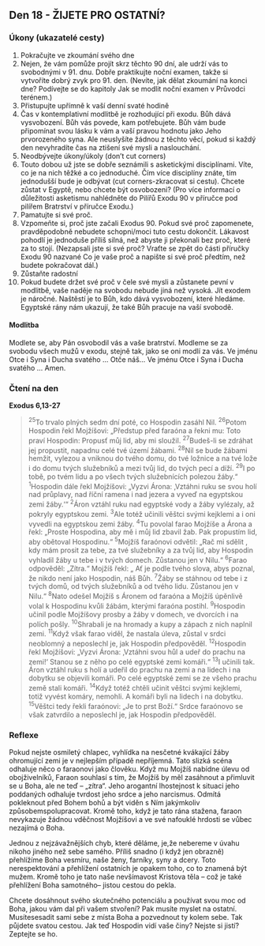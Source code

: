 ## Den 18 - ŽIJETE PRO OSTATNÍ?

### Úkony (ukazatelé cesty)

1. Pokračujte ve zkoumání svého dne
1. Nejen, že vám pomůže projít skrz těchto 90 dní, ale udrží vás to svobodnými v 91. dnu. Dobře praktikujte noční examen, takže si vytvoříte dobrý zvyk pro 91. den. (Nevíte, jak dělat zkoumání na konci dne? Podívejte se do kapitoly Jak se modlit noční examen v Průvodci terénem.)
1. Přistupujte upřímně k vaší denní svaté hodině
1. Čas v kontemplativní modlitbě je rozhodující při exodu. Bůh dává vysvobození. Bůh vás povede, kam potřebujete. Bůh vám bude připomínat svou lásku k vám a vaší pravou hodnotu jako Jeho prvorozeného syna. Ale neuslyšíte žádnou z těchto věcí, pokud si každý den nevyhradíte čas na ztišení své mysli a naslouchání.
1. Neodbývejte úkony/úkoly (don’t cut corners)
1. Touto dobou už jste se dobře seznámili s asketickými disciplínami. Víte, co je na nich těžké a co jednoduché. Čím více disciplíny znáte, tím jednodušší bude je odbývat (cut corners-zkracovat si cestu). Chcete zůstat v Egyptě, nebo chcete být osvobozeni? (Pro více informací o důležitosti asketismu nahlédněte do Pilířů Exodu 90 v příručce pod pilířem Bratrství v příručce Exodu.)
1. Pamatujte si své proč.
1. Vzpomeňte si, proč jste začali Exodus 90. Pokud své proč zapomenete, pravděpodobně nebudete schopni/moci tuto cestu dokončit. Lákavost pohodlí je jednoduše příliš silná, než abyste ji překonali bez proč, které za to stojí. (Nezapsali jste si své proč? Vraťte se zpět do části příručky Exodu 90 nazvané Co je vaše proč a napište si své proč předtím, než budete pokračovat dál.)
1. Zůstaňte radostní
1. Pokud budete držet své proč v čele své mysli a zůstanete pevní v modlitbě, vaše naděje na svobodu nebude jiná než vysoká. Jít exodem je náročné. Naštěstí je to Bůh, kdo dává vysvobození, které hledáme. Egyptské rány nám ukazují, že také Bůh pracuje na vaší svobodě.

#### Modlitba

Modlete se, aby Pán osvobodil vás a vaše bratrství.
Modleme se za svobodu všech mužů v exodu, stejně tak, jako se oni modlí za vás.
Ve jménu Otce i Syna i Ducha svatého … Otče náš… Ve jménu Otce i Syna i Ducha svatého … Amen.

### Čtení na den

**Exodus 6,13-27**

> <sup>25</sup>To trvalo plných sedm dní poté, co Hospodin zasáhl Nil.
> <sup>26</sup>Potom Hospodin řekl Mojžíšovi: „Předstup před faraóna a řekni mu: Toto praví Hospodin: Propusť můj lid, aby mi sloužil.
> <sup>27</sup>Budeš-li se zdráhat jej propustit, napadnu celé tvé území žábami.
> <sup>28</sup>Nil se bude žábami hemžit, vylezou a vniknou do tvého domu, do tvé ložnice a na tvé lože i do domu tvých služebníků a mezi tvůj lid, do tvých pecí a díží.
> <sup>29</sup>I po tobě, po tvém lidu a po všech tvých služebnících polezou žáby.“
> <sup>1</sup>Hospodin dále řekl Mojžíšovi: „Vyzvi Árona: ‚Vztáhni ruku se svou holí nad průplavy, nad říční ramena i nad jezera a vyveď na egyptskou zemi žáby.‘“
> <sup>2</sup>Áron vztáhl ruku nad egyptské vody a žáby vylézaly, až pokryly egyptskou zemi.
> <sup>3</sup>Ale totéž učinili věštci svými kejklemi a i oni vyvedli na egyptskou zemi žáby.
> <sup>4</sup>Tu povolal farao Mojžíše a Árona a řekl: „Proste Hospodina, aby mě i můj lid zbavil žab. Pak propustím lid, aby obětoval Hospodinu.“
> <sup>5</sup>Mojžíš faraónovi odvětil: „Rač mi sdělit , kdy mám prosit za tebe, za tvé služebníky a za tvůj lid, aby Hospodin vyhladil žáby u tebe i v tvých domech. Zůstanou jen v Nilu.“
> <sup>6</sup>Farao odpověděl: „Zítra.“ Mojžíš řekl: „ Ať je podle tvého slova, abys poznal, že nikdo není jako Hospodin, náš Bůh.
> <sup>7</sup>Žáby se stáhnou od tebe i z tvých domů, od tvých služebníků a od tvého lidu. Zůstanou jen v Nilu.“
> <sup>8</sup>Nato odešel Mojžíš s Áronem od faraóna a Mojžíš úpěnlivě volal k Hospodinu kvůli žábám, kterými faraóna postihl.
> <sup>9</sup>Hospodin učinil podle Mojžíšovy prosby a žáby v domech, ve dvorcích i na polích pošly.
> <sup>10</sup>Shrabali je na hromady a kupy a zápach z nich naplnil zemi.
> <sup>11</sup>Když však farao viděl, že nastala úleva, zůstal v srdci neoblomný a neposlechl je, jak Hospodin předpověděl.
> <sup>12</sup>Hospodin řekl Mojžíšovi: „Vyzvi Árona: ‚Vztáhni svou hůl a udeř do prachu na zemi!‘ Stanou se z něho po celé egyptské zemi komáři.“
> <sup>13</sup>I učinili tak. Áron vztáhl ruku s holí a udeřil do prachu na zemi a na lidech i na dobytku se objevili komáři. Po celé egyptské zemi se ze všeho prachu země stali komáři.
> <sup>14</sup>Když totéž chtěli učinit věštci svými kejklemi, totiž vyvést komáry, nemohli. A komáři byli na lidech i na dobytku.
> <sup>15</sup>Věštci tedy řekli faraónovi: „Je to prst Boží.“ Srdce faraónovo se však zatvrdilo a neposlechl je, jak Hospodin předpověděl.

### Reflexe

Pokud nejste osmiletý chlapec, vyhlídka na nesčetné kvákající žáby ohromující zemi je v nejlepším případě
nepříjemná. Tato slizká scéna odhaluje něco o faraonovi jako člověku. Když mu Mojžíš nabídne úlevu od
obojživelníků, Faraon souhlasí s tím, že Mojžíš by měl zasáhnout a přimluvit se u Boha, ale ne teď – „zítra“. Jeho
arogantní lhostejnost k situaci jeho poddaných odhaluje tvrdost jeho srdce a jeho narcismus. Odmítá pokleknout
před Bohem bohů a být viděn s Ním jakýmkoliv způsobemspolupracovat. Kromě toho, když je tato rána stažena,
faraon nevykazuje žádnou vděčnost Mojžíšovi a ve své nafouklé hrdosti se vůbec nezajímá o Boha.

Jednou z nejzávažnějších chyb, které děláme, je,že nebereme v úvahu nikoho jiného než sebe samého. Příliš snadno
(i když jen obrazně) přehlížíme Boha vesmíru, naše ženy, farníky, syny a dcery. Toto nerespektování a přehlížení
ostatních je opakem toho, co to znamená být mužem. Kromě toho je tato naše nevšímavost Kristova těla – což je
také přehlížení Boha samotného– jistou cestou do pekla.

Chcete dosáhnout svého skutečného potenciálu a používat svou moc od Boha, jakou vám dal při vašem stvoření?
Pak musíte myslet na ostatní. Musítesesadit sami sebe z místa Boha a pozvednout ty kolem sebe. Tak půjdete
svatou cestou. Jak teď Hospodin vidí vaše činy? Nejste si jistí? Zeptejte se ho.

